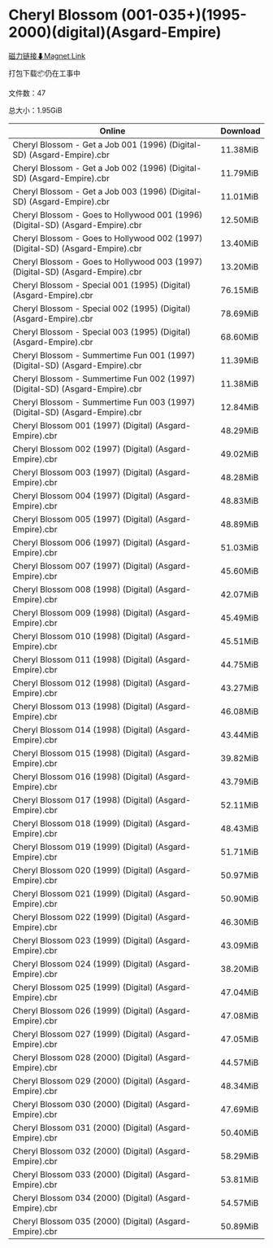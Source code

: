 # Cheryl Blossom (001-035+)(1995-2000)(digital)(Asgard-Empire)

[磁力链接⬇Magnet Link](magnet:?xt=urn:btih:6ec157e33f74489e8687d1585c5f9724629fe4f9&dn=Cheryl%20Blossom%20%28001-035%2B%29%281995-2000%29%28digital%29%28Asgard-Empire%29)

打包下载📦仍在工事中

文件数：47

总大小：1.95GiB

Online | Download
--- | ---
Cheryl Blossom - Get a Job 001 (1996) (Digital-SD) (Asgard-Empire).cbr | 11.38MiB
Cheryl Blossom - Get a Job 002 (1996) (Digital-SD) (Asgard-Empire).cbr | 11.79MiB
Cheryl Blossom - Get a Job 003 (1996) (Digital-SD) (Asgard-Empire).cbr | 11.01MiB
Cheryl Blossom - Goes to Hollywood 001 (1996) (Digital-SD) (Asgard-Empire).cbr | 12.50MiB
Cheryl Blossom - Goes to Hollywood 002 (1997) (Digital-SD) (Asgard-Empire).cbr | 13.40MiB
Cheryl Blossom - Goes to Hollywood 003 (1997) (Digital-SD) (Asgard-Empire).cbr | 13.20MiB
Cheryl Blossom - Special 001 (1995) (Digital) (Asgard-Empire).cbr | 76.15MiB
Cheryl Blossom - Special 002 (1995) (Digital) (Asgard-Empire).cbr | 78.69MiB
Cheryl Blossom - Special 003 (1995) (Digital) (Asgard-Empire).cbr | 68.60MiB
Cheryl Blossom - Summertime Fun 001 (1997) (Digital-SD) (Asgard-Empire).cbr | 11.39MiB
Cheryl Blossom - Summertime Fun 002 (1997) (Digital-SD) (Asgard-Empire).cbr | 11.38MiB
Cheryl Blossom - Summertime Fun 003 (1997) (Digital-SD) (Asgard-Empire).cbr | 12.84MiB
Cheryl Blossom 001 (1997) (Digital) (Asgard-Empire).cbr | 48.29MiB
Cheryl Blossom 002 (1997) (Digital) (Asgard-Empire).cbr | 49.02MiB
Cheryl Blossom 003 (1997) (Digital) (Asgard-Empire).cbr | 48.28MiB
Cheryl Blossom 004 (1997) (Digital) (Asgard-Empire).cbr | 48.83MiB
Cheryl Blossom 005 (1997) (Digital) (Asgard-Empire).cbr | 48.89MiB
Cheryl Blossom 006 (1997) (Digital) (Asgard-Empire).cbr | 51.03MiB
Cheryl Blossom 007 (1997) (Digital) (Asgard-Empire).cbr | 45.60MiB
Cheryl Blossom 008 (1998) (Digital) (Asgard-Empire).cbr | 42.07MiB
Cheryl Blossom 009 (1998) (Digital) (Asgard-Empire).cbr | 45.49MiB
Cheryl Blossom 010 (1998) (Digital) (Asgard-Empire).cbr | 45.51MiB
Cheryl Blossom 011 (1998) (Digital) (Asgard-Empire).cbr | 44.75MiB
Cheryl Blossom 012 (1998) (Digital) (Asgard-Empire).cbr | 43.27MiB
Cheryl Blossom 013 (1998) (Digital) (Asgard-Empire).cbr | 46.08MiB
Cheryl Blossom 014 (1998) (Digital) (Asgard-Empire).cbr | 43.44MiB
Cheryl Blossom 015 (1998) (Digital) (Asgard-Empire).cbr | 39.82MiB
Cheryl Blossom 016 (1998) (Digital) (Asgard-Empire).cbr | 43.79MiB
Cheryl Blossom 017 (1998) (Digital) (Asgard-Empire).cbr | 52.11MiB
Cheryl Blossom 018 (1999) (Digital) (Asgard-Empire).cbr | 48.43MiB
Cheryl Blossom 019 (1999) (Digital) (Asgard-Empire).cbr | 51.71MiB
Cheryl Blossom 020 (1999) (Digital) (Asgard-Empire).cbr | 50.97MiB
Cheryl Blossom 021 (1999) (Digital) (Asgard-Empire).cbr | 50.90MiB
Cheryl Blossom 022 (1999) (Digital) (Asgard-Empire).cbr | 46.30MiB
Cheryl Blossom 023 (1999) (Digital) (Asgard-Empire).cbr | 43.09MiB
Cheryl Blossom 024 (1999) (Digital) (Asgard-Empire).cbr | 38.20MiB
Cheryl Blossom 025 (1999) (Digital) (Asgard-Empire).cbr | 47.04MiB
Cheryl Blossom 026 (1999) (Digital) (Asgard-Empire).cbr | 47.08MiB
Cheryl Blossom 027 (1999) (Digital) (Asgard-Empire).cbr | 47.05MiB
Cheryl Blossom 028 (2000) (Digital) (Asgard-Empire).cbr | 44.57MiB
Cheryl Blossom 029 (2000) (Digital) (Asgard-Empire).cbr | 48.34MiB
Cheryl Blossom 030 (2000) (Digital) (Asgard-Empire).cbr | 47.69MiB
Cheryl Blossom 031 (2000) (Digital) (Asgard-Empire).cbr | 50.40MiB
Cheryl Blossom 032 (2000) (Digital) (Asgard-Empire).cbr | 58.29MiB
Cheryl Blossom 033 (2000) (Digital) (Asgard-Empire).cbr | 53.81MiB
Cheryl Blossom 034 (2000) (Digital) (Asgard-Empire).cbr | 54.57MiB
Cheryl Blossom 035 (2000) (Digital) (Asgard-Empire).cbr | 50.89MiB